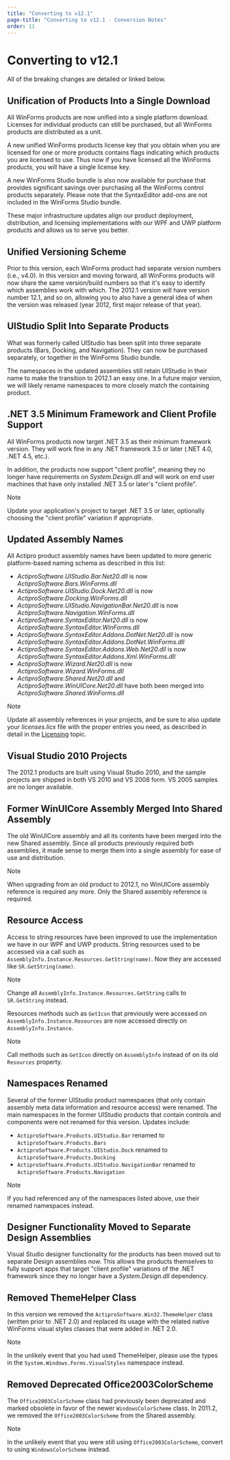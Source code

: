 ```yaml
---
title: "Converting to v12.1"
page-title: "Converting to v12.1 - Conversion Notes"
order: 11
---
```

# Converting to v12.1

All of the breaking changes are detailed or linked below.

## Unification of Products Into a Single Download

All WinForms products are now unified into a single platform download.  Licenses for individual products can still be purchased, but all WinForms products are distributed as a unit.

A new unified WinForms products license key that you obtain when you are licensed for one or more products contains flags indicating which products you are licensed to use.  Thus now if you have licensed all the WinForms products, you will have a single license key.

A new WinForms Studio bundle is also now available for purchase that provides significant savings over purchasing all the WinForms control products separately.  Please note that the SyntaxEditor add-ons are not included in the WinForms Studio bundle.

These major infrastructure updates align our product deployment, distribution, and licensing implementations with our WPF and UWP platform products and allows us to serve you better.

## Unified Versioning Scheme

Prior to this version, each WinForms product had separate version numbers (i.e., v4.0).  In this version and moving forward, all WinForms products will now share the same version/build numbers so that it's easy to identify which assemblies work with which.  The 2012.1 version will have version number 12.1, and so on, allowing you to also have a general idea of when the version was released (year 2012, first major release of that year).

## UIStudio Split Into Separate Products

What was formerly called UIStudio has been split into three separate products (Bars, Docking, and Navigation).  They can now be purchased separately, or together in the WinForms Studio bundle.

The namespaces in the updated assemblies still retain UIStudio in their name to make the transition to 2012.1 an easy one.  In a future major version, we will likely rename namespaces to more closely match the containing product.

## .NET 3.5 Minimum Framework and Client Profile Support

All WinForms products now target .NET 3.5 as their minimum framework version.  They will work fine in any .NET framework 3.5 or later (.NET 4.0, .NET 4.5, etc.).

In addition, the products now support "client profile", meaning they no longer have requirements on *System.Design.dll* and will work on end user machines that have only installed .NET 3.5 or later's "client profile".

> [!NOTE]
> Update your application's project to target .NET 3.5 or later, optionally choosing the "client profile" variation if appropriate.

## Updated Assembly Names

All Actipro product assembly names have been updated to more generic platform-based naming schema as described in this list:

- *ActiproSoftware.UIStudio.Bar.Net20.dll* is now *ActiproSoftware.Bars.WinForms.dll*
- *ActiproSoftware.UIStudio.Dock.Net20.dll* is now *ActiproSoftware.Docking.WinForms.dll*
- *ActiproSoftware.UIStudio.NavigationBar.Net20.dll* is now *ActiproSoftware.Navigation.WinForms.dll*
- *ActiproSoftware.SyntaxEditor.Net20.dll* is now *ActiproSoftware.SyntaxEditor.WinForms.dll*
- *ActiproSoftware.SyntaxEditor.Addons.DotNet.Net20.dll* is now *ActiproSoftware.SyntaxEditor.Addons.DotNet.WinForms.dll*
- *ActiproSoftware.SyntaxEditor.Addons.Web.Net20.dll* is now *ActiproSoftware.SyntaxEditor.Addons.Xml.WinForms.dll*
- *ActiproSoftware.Wizard.Net20.dll* is now *ActiproSoftware.Wizard.WinForms.dll*
- *ActiproSoftware.Shared.Net20.dll* and *ActiproSoftware.WinUICore.Net20.dll* have both been merged into *ActiproSoftware.Shared.WinForms.dll*

> [!NOTE]
> Update all assembly references in your projects, and be sure to also update your *licenses.licx* file with the proper entries you need, as described in detail in the [Licensing](../licensing.md) topic.

## Visual Studio 2010 Projects

The 2012.1 products are built using Visual Studio 2010, and the sample projects are shipped in both VS 2010 and VS 2008 form.  VS 2005 samples are no longer available.

## Former WinUICore Assembly Merged Into Shared Assembly

The old WinUICore assembly and all its contents have been merged into the new Shared assembly.  Since all products previously required both assemblies, it made sense to merge them into a single assembly for ease of use and distribution.

> [!NOTE]
> When upgrading from an old product to 2012.1, no WinUICore assembly reference is required any more.  Only the Shared assembly reference is required.

## Resource Access

Access to string resources have been improved to use the implementation we have in our WPF and UWP products.  String resources used to be accessed via a call such as `AssemblyInfo.Instance.Resources.GetString(name)`.  Now they are accessed like `SR.GetString(name)`.

> [!NOTE]
> Change all `AssemblyInfo.Instance.Resources.GetString` calls to `SR.GetString` instead.

Resources methods such as `GetIcon` that previously were accessed on `AssemblyInfo.Instance.Resources` are now accessed directly on `AssemblyInfo.Instance`.

> [!NOTE]
> Call methods such as `GetIcon` directly on `AssemblyInfo` instead of on its old `Resources` property.

## Namespaces Renamed

Several of the former UIStudio product namespaces (that only contain assembly meta data information and resource access) were renamed.  The main namespaces in the former UIStudio products that contain controls and components were not renamed for this version.  Updates include:

- `ActiproSoftware.Products.UIStudio.Bar` renamed to `ActiproSoftware.Products.Bars`
- `ActiproSoftware.Products.UIStudio.Dock` renamed to `ActiproSoftware.Products.Docking`
- `ActiproSoftware.Products.UIStudio.NavigationBar` renamed to `ActiproSoftware.Products.Navigation`

> [!NOTE]
> If you had referenced any of the namespaces listed above, use their renamed namespaces instead.

## Designer Functionality Moved to Separate Design Assemblies

Visual Studio designer functionality for the products has been moved out to separate Design assemblies now.  This allows the products themselves to fully support apps that target "client profile" variations of the .NET framework since they no longer have a *System.Design.dll* dependency.

## Removed ThemeHelper Class

In this version we removed the `ActiproSoftware.Win32.ThemeHelper` class (written prior to .NET 2.0) and replaced its usage with the related native WinForms visual styles classes that were added in .NET 2.0.

> [!NOTE]
> In the unlikely event that you had used ThemeHelper, please use the types in the `System.Windows.Forms.VisualStyles` namespace instead.

## Removed Deprecated Office2003ColorScheme

The `Office2003ColorScheme` class had previously been deprecated and marked obsolete in favor of the newer `WindowsColorScheme` class.  In 2011.2, we removed the `Office2003ColorScheme` from the Shared assembly.

> [!NOTE]
> In the unlikely event that you were still using `Office2003ColorScheme`, convert to using `WindowsColorScheme` instead.

